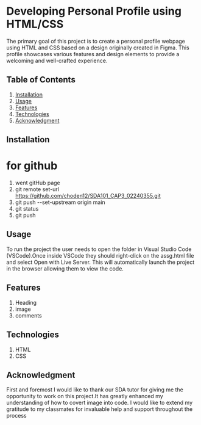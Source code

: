 # Developing Personal Profile using HTML/CSS
The primary goal of this project is to create a personal profile webpage using HTML and CSS based on a design originally created in Figma. This profile showcases various features and design elements to provide a welcoming and well-crafted experience.

## Table of Contents

1. [Installation](#installation)
2. [Usage](#usage)
3. [Features](#features)
4. [Technologies](#technologies)
5. [Acknowledgment](#ackmowledgment)

## Installation
# for github
1. went gitHub page
2. git remote set-url https://github.com/choden12/SDA101_CAP3_02240355.git
3. git push --set-upstream origin main
4. git status
5. git push

## Usage
To run the project the user needs to open the folder in Visual Studio Code (VSCode).Once 
inside VSCode they should right-click on the assg.html file and select Open with Live Server.
This will automatically launch the project in the browser allowing them to view the code.

## Features
1. Heading
2. image
3. comments

## Technologies
1. HTML
2. CSS

## Acknowledgment
First and foremost I would like to thank our SDA tutor for giving me the opportunity to work on this project.It has greatly enhanced my understanding of how to covert image into code.  I would like to extend my gratitude to my classmates for invaluable help and support throughout the process


